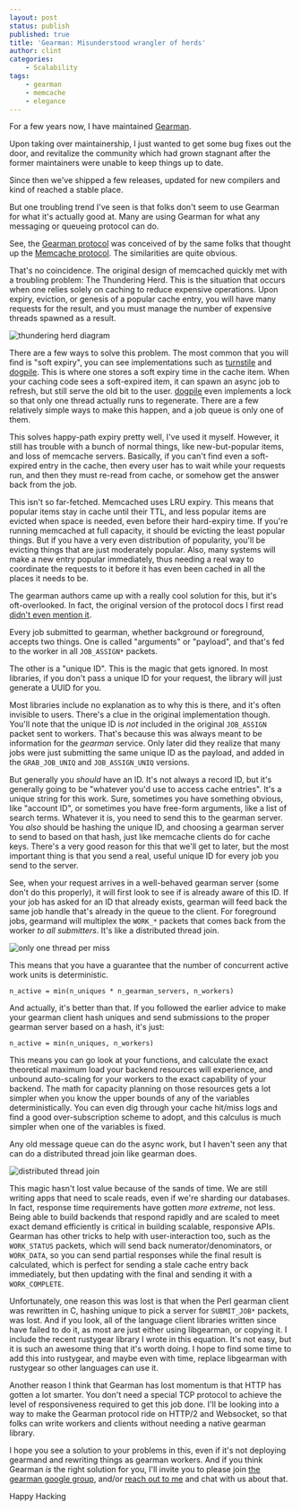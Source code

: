 ```yaml
---
layout: post
status: publish
published: true
title: 'Gearman: Misunderstood wrangler of herds'
author: clint
categories:
    - Scalability
tags:
    - gearman
    - memcache
    - elegance
---
```

For a few years now, I have maintained [Gearman](http://gearman.org/).

Upon taking over maintainership, I just wanted to get some bug fixes out the
door, and revitalize the community which had grown stagnant after the former
maintainers were unable to keep things up to date.

Since then we've shipped a few releases, updated for new compilers and kind
of reached a stable place.

But one troubling trend I've seen is that folks don't seem to use Gearman for
what it's actually good at. Many are using Gearman for what any messaging or
queueing protocol can do.

See, the [Gearman protocol](http://gearman.org/protocol/) was conceived of by
the same folks that thought up the [Memcache
protocol](https://github.com/memcached/memcached/blob/master/doc/protocol.txt).
The similarities are quite obvious.

That's no coincidence. The original design of memcached quickly met with a
troubling problem: The Thundering Herd. This is the situation that occurs when
one relies solely on caching to reduce expensive operations. Upon expiry,
eviction, or genesis of a popular cache entry, you will have many requests for
the result, and you must manage the number of expensive threads spawned as a
result.

![thundering herd diagram](/images/thundering-herd.png)

There are a few ways to solve this problem. The most common that you will find
is "soft expiry", you can see implementations such as [turnstile][turnstile]
and [dogpile][dogpile]. This is where one stores a soft expiry time in the
cache item.  When your caching code sees a soft-expired item, it can spawn an
async job to refresh, but still serve the old bit to the user. [dogpile] even
implements a lock so that only one thread actually runs to regenerate. There
are a few relatively simple ways to make this happen, and a job queue is only
one of them.

This solves happy-path expiry pretty well, I've used it myself. However, it
still has trouble with a bunch of normal things, like new-but-popular items,
and loss of memcache servers. Basically, if you can't find even a soft-expired
entry in the cache, then every user has to wait while your requests run, and
then they must re-read from cache, or somehow get the answer back from the job.

This isn't so far-fetched. Memcached uses LRU expiry. This means that popular
items stay in cache until their TTL, and less popular items are evicted when
space is needed, even before their hard-expiry time. If you're running
memcached at full capacity, it should be evicting the least popular things. But
if you have a very even distribution of popularity, you'll be evicting things
that are just moderately popular. Also, many systems will make a new entry
popular immediately, thus needing a real way to coordinate the requests to it
before it has even been cached in all the places it needs to be.

The gearman authors came up with a really cool solution for this, but it's
oft-overlooked. In fact, the original version of the protocol docs I first read
[didn't even mention it][coalesce-commit].

Every job submitted to gearman, whether background or foreground, accepts two
things. One is called "arguments" or "payload", and that's fed to the worker
in all `JOB_ASSIGN*` packets.

The other is a "unique ID". This is the magic that gets ignored. In most
libraries, if you don't pass a unique ID for your request, the library will
just generate a UUID for you.

Most libraries include no explanation as to why this is there, and it's often
invisible to users. There's a clue in the original implementation though.
You'll note that the unique ID is *not* included in the original `JOB_ASSIGN`
packet sent to workers.  That's because this was always meant to be information
for the *gearman* service. Only later did they realize that many jobs were just
submitting the same unique ID as the payload, and added in the `GRAB_JOB_UNIQ`
and `JOB_ASSIGN_UNIQ` versions.

But generally you *should* have an ID. It's not always a record ID, but it's
generally going to be "whatever you'd use to access cache entries". It's a
unique string for this work. Sure, sometimes you have something obvious, like
"account ID", or sometimes you have free-form arguments, like a list of search
terms. Whatever it is, you need to send this to the gearman server. You *also*
should be hashing the unique ID, and choosing a gearman server to send to based
on that hash, just like memcache clients do for cache keys. There's a very good
reason for this that we'll get to later, but the most important thing is that
you send a real, useful unique ID for every job you send to the server.

See, when your request arrives in a well-behaved gearman server (some don't do
this properly), it will first look to see if is already aware of this ID.  If
your job has asked for an ID that already exists, gearman will feed back the
same job handle that's already in the queue to the client. For foreground jobs,
gearmand will multiplex the `WORK_*` packets that comes back from the worker
*to all submitters*. It's like a distributed thread join.

![only one thread per miss](/images/gearman-coalescing.png)

This means that you have a guarantee that the number of concurrent active work
units is deterministic.

`n_active = min(n_uniques * n_gearman_servers, n_workers)`

And actually, it's better than that. If you followed the earlier advice to make
your gearman client hash uniques and send submissions to the proper gearman
server based on a hash, it's just:

`n_active = min(n_uniques, n_workers)`

This means you can go look at your functions, and calculate the exact
theoretical maximum load your backend resources will experience, and unbound
auto-scaling for your workers to the exact capability of your backend. The math
for capacity planning on those resources gets a lot simpler when you know the
upper bounds of any of the variables deterministically. You can even dig through
your cache hit/miss logs and find a good over-subscription scheme to adopt, and
this calculus is much simpler when one of the variables is fixed.

Any old message queue can do the async work, but I haven't seen any that can
do a distributed thread join like gearman does.

![distributed thread join](/images/gearman-magic.png)

This magic hasn't lost value because of the sands of time. We are still writing
apps that need to scale reads, even if we're sharding our databases. In fact,
response time requirements have gotten *more extreme*, not less. Being able to
build backends that respond rapidly and are scaled to meet exact demand
efficiently is critical in building scalable, responsive APIs. Gearman has
other tricks to help with user-interaction too, such as the `WORK_STATUS`
packets, which will send back numerator/denominators, or `WORK_DATA`, so you
can send partial responses while the final result is calculated, which is
perfect for sending a stale cache entry back immediately, but then updating
with the final and sending it with a `WORK_COMPLETE`.

Unfortunately, one reason this was lost is that when the Perl gearman client
was rewritten in C, hashing unique to pick a server for `SUBMIT_JOB*` packets,
was lost. And if you look, all of the language client libraries written since
have failed to do it, as most are just either using libgearman, or copying it.
I include the recent rustygear library I wrote in this equation. It's not easy,
but it is such an awesome thing that it's worth doing. I hope to find some time
to add this into rustygear, and maybe even with time, replace libgearman with
rustygear so other languages can use it.

Another reason I think that Gearman has lost momentum is that HTTP has gotten
a lot smarter. You don't need a special TCP protocol to achieve the level
of responsiveness required to get this job done. I'll be looking into a way
to make the Gearman protocol ride on HTTP/2 and Websocket, so that folks can
write workers and clients without needing a native gearman library.

I hope you see a solution to your problems in this, even if it's not deploying
gearmand and rewriting things as gearman workers. And if you think Gearman *is*
the right solution for you, I'll invite you to please join [the gearman google
group](https://groups.google.com/d/forum/gearman), and/or [reach out to
me](mailto:clint@fewbar.com) and chat with us about that.

Happy Hacking


[turnstile]: https://metacpan.org/pod/Cache::Memcached::Turnstile
[dogpile]: https://pypi.org/project/dogpile.cache/
[coalesce-commit]: https://github.com/gearman/gearmand/commit/fc3ef0b047602104b1a60ea1da0a93b7d28005b3
